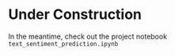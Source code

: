 #  Under Construction
In the meantime, check out the project notebook `text_sentiment_prediction.ipynb` 
